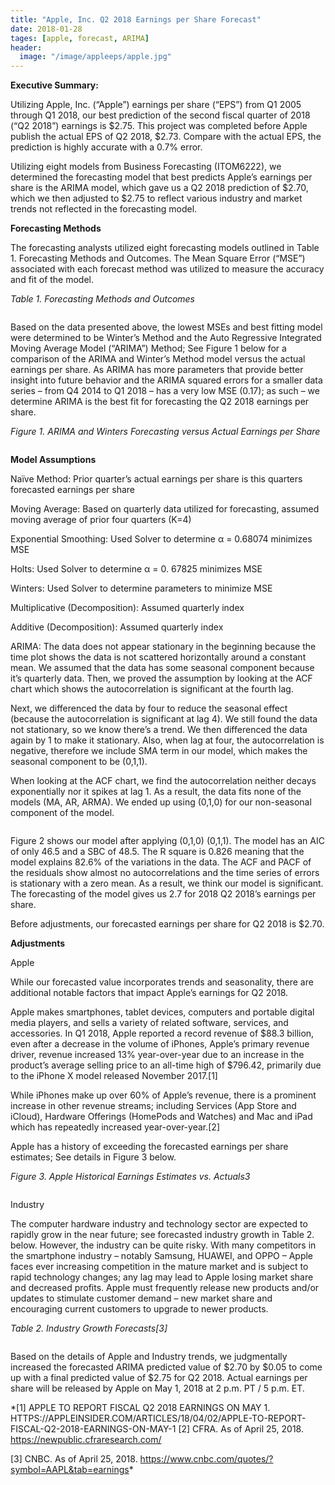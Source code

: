 ```yaml
---
title: "Apple, Inc. Q2 2018 Earnings per Share Forecast"
date: 2018-01-28
tages: [apple, forecast, ARIMA]
header:
  image: "/image/appleeps/apple.jpg"
---
```

**Executive Summary:**

Utilizing Apple, Inc. (“Apple”) earnings per share (“EPS”) from Q1 2005 through Q1 2018, our best prediction of the second fiscal quarter of 2018 (“Q2 2018”) earnings is $2.75. This project was completed before Apple publish the actual EPS of Q2 2018, $2.73. Compare with the actual EPS, the prediction is highly accurate with a 0.7% error.

Utilizing eight models from Business Forecasting (ITOM6222), we determined the forecasting model that best predicts Apple’s earnings per share is the ARIMA model, which gave us a Q2 2018 prediction of $2.70, which we then adjusted to $2.75 to reflect various industry and market trends not reflected in the forecasting model.

**Forecasting Methods**

The forecasting analysts utilized eight forecasting models outlined in Table 1. Forecasting Methods and Outcomes.  The Mean Square Error (“MSE”) associated with each forecast method was utilized to measure the accuracy and fit of the model.

*Table 1. Forecasting Methods and Outcomes*

<img src="{{ site.url }}{{ site.baseurl }}/images/mse.jpg" alt="">

Based on the data presented above, the lowest MSEs and best fitting model were determined to be Winter’s Method and the Auto Regressive Integrated Moving Average Model (“ARIMA”) Method; See Figure 1 below for a comparison of the ARIMA and Winter’s Method model versus the actual earnings per share.  As ARIMA has more parameters that provide better insight into future behavior and the ARIMA squared errors for a smaller data series – from Q4 2014 to Q1 2018 – has a very low MSE (0.17); as such – we determine ARIMA is the best fit for forecasting the Q2 2018 earnings per share.

*Figure 1. ARIMA and Winters Forecasting versus Actual Earnings per Share*

<img src="{{ site.url }}{{ site.baseurl }}/images/forecast.jpg" alt="">

**Model Assumptions**

Naïve Method: Prior quarter’s actual earnings per share is this quarters forecasted earnings per share

Moving Average: Based on quarterly data utilized for forecasting, assumed moving average of prior four quarters (K=4)

Exponential Smoothing: Used Solver to determine α = 0.68074 minimizes MSE

Holts: Used Solver to determine α = 0. 67825 minimizes MSE

Winters: Used Solver to determine parameters to minimize MSE

Multiplicative (Decomposition): Assumed quarterly index

Additive (Decomposition): Assumed quarterly index

ARIMA: The data does not appear stationary in the beginning because the time plot shows the data is not scattered horizontally around a constant mean. We assumed that the data has some seasonal component because it’s quarterly data. Then, we proved the assumption by looking at the ACF chart which shows the autocorrelation is significant at the fourth lag.

Next, we differenced the data by four to reduce the seasonal effect (because the autocorrelation is significant at lag 4). We still found the data not stationary, so we know there’s a trend. We then differenced the data again by 1 to make it stationary. Also, when lag at four, the autocorrelation is negative, therefore we include SMA term in our model, which makes the seasonal component to be (0,1,1).

When looking at the ACF chart, we find the autocorrelation neither decays exponentially nor it spikes at lag 1. As a result, the data fits none of the models (MA, AR, ARMA). We ended up using (0,1,0) for our non-seasonal component of the model.

<img src="{{ site.url }}{{ site.baseurl }}/images/arima.jpg" alt="">

Figure 2 shows our model after applying (0,1,0) (0,1,1). The model has an AIC of only 46.5 and a SBC of 48.5. The R square is 0.826 meaning that the model explains 82.6% of the variations in the data. The ACF and PACF of the residuals show almost no autocorrelations and the time series of errors is stationary with a zero mean. As a result, we think our model is significant. The forecasting of the model gives us 2.7 for 2018 Q2 2018’s earnings per share.

Before adjustments, our forecasted earnings per share for Q2 2018 is $2.70.

**Adjustments**

Apple

While our forecasted value incorporates trends and seasonality, there are additional notable factors that impact Apple’s earnings for Q2 2018.

Apple makes smartphones, tablet devices, computers and portable digital media players, and sells a variety of related software, services, and accessories.  In Q1 2018, Apple reported a record revenue of $88.3 billion, even after a decrease in the volume of iPhones, Apple’s primary revenue driver, revenue increased 13% year-over-year due to an increase in the product’s average selling price to an all-time high of $796.42, primarily due to the iPhone X model released November 2017.[1]

While iPhones make up over 60% of Apple’s revenue, there is a prominent increase in other revenue streams; including Services (App Store and iCloud), Hardware Offerings (HomePods and Watches) and Mac and iPad which has repeatedly increased year-over-year.[2]

Apple has a history of exceeding the forecasted earnings per share estimates; See details in Figure 3 below.

*Figure 3. Apple Historical Earnings Estimates vs. Actuals3*

<img src="{{ site.url }}{{ site.baseurl }}/images/history.jpg" alt="">

Industry

The computer hardware industry and technology sector are expected to rapidly grow in the near future; see forecasted industry growth in Table 2. below.  However, the industry can be quite risky.  With many competitors in the smartphone industry – notably Samsung, HUAWEI, and OPPO – Apple faces ever increasing competition in the mature market and is subject to rapid technology changes; any lag may lead to Apple losing market share and decreased profits.  Apple must frequently release new products and/or updates to stimulate customer demand – new market share and encouraging current customers to upgrade to newer products.

*Table 2. Industry Growth Forecasts[3]*

<img src="{{ site.url }}{{ site.baseurl }}/images/industry.jpg" alt="">

Based on the details of Apple and Industry trends, we judgmentally increased the forecasted ARIMA predicted value of $2.70 by $0.05 to come up with a final predicted value of $2.75 for Q2 2018.  Actual earnings per share will be released by Apple on May 1, 2018 at 2 p.m. PT / 5 p.m. ET.

*[1] APPLE TO REPORT FISCAL Q2 2018 EARNINGS ON MAY 1. HTTPS://APPLEINSIDER.COM/ARTICLES/18/04/02/APPLE-TO-REPORT-FISCAL-Q2-2018-EARNINGS-ON-MAY-1
[2] CFRA. As of April 25, 2018. https://newpublic.cfraresearch.com/

[3] CNBC. As of April 25, 2018. https://www.cnbc.com/quotes/?symbol=AAPL&tab=earnings*

